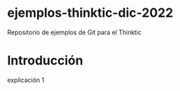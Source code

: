 # ejemplos-thinktic-dic-2022

Repositorio de ejemplos de Git para el Thinktic

# Introducción
explicación 1